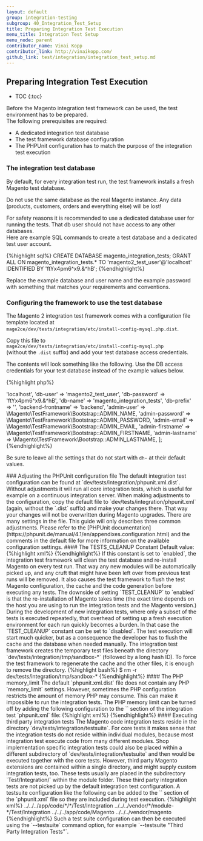 ```yaml
---
layout: default
group: integration-testing
subgroup: 40_Integration_Test_Setup
title: Preparing Integration Test Execution
menu_title: Integration Test Setup
menu_node: parent
contributor_name: Vinai Kopp
contributor_link: http://vinaikopp.com/
github_link: test/integration/integration_test_setup.md
---
```


## Preparing Integration Test Execution

* TOC
{:toc}

Before the Magento integration test framework can be used, the test environment has to be prepared.  
The following prerequisites are required:

* A dedicated integration test database
* The test framework database configuration
* The PHPUnit configuration has to match the purpose of the integration test execution

### The integration test database

By default, for every integration test run, the test framework installs a fresh Magento test database.  

<div class="bs-callout bs-callout-warning">
    <p>Do not use the same database as the real Magento instance.  
    Any data (products, customers, orders and everything else) will be lost!</p>
</div>

For safety reasons it is recommended to use a dedicated database user for running the tests. That db user should not have access to any other databases.  
Here are example SQL commands to create a test database and a dedicated test user account.

{%highlight sql%}
CREATE DATABASE magento_integration_tests;
GRANT ALL ON magento_integration_tests.* TO 'magento2_test_user'@'localhost' IDENTIFIED BY 'ftYx4pm6^x9.&^hB';
{%endhighlight%}

Replace the example database and user name and the example password with something that matches your requirements and conventions.  

### Configuring the framework to use the test database

The Magento 2 integration test framework comes with a configuration file template located at  
`mage2ce/dev/tests/integration/etc/install-config-mysql.php.dist`.  

Copy this file to  
`mage2ce/dev/tests/integration/etc/install-config-mysql.php`  
(without the `.dist` suffix) and add your test database access credentials.

The contents will look something like the following. Use the DB access credentials for your test database instead of the example values below.

{%highlight php%}
<?php

return [
    'db-host' => 'localhost',
    'db-user' => 'magento2_test_user',
    'db-password' => 'ftYx4pm6^x9.&^hB',
    'db-name' => 'magento_integration_tests',
    'db-prefix' => '',
    'backend-frontname' => 'backend',
    'admin-user' => \Magento\TestFramework\Bootstrap::ADMIN_NAME,
    'admin-password' => \Magento\TestFramework\Bootstrap::ADMIN_PASSWORD,
    'admin-email' => \Magento\TestFramework\Bootstrap::ADMIN_EMAIL,
    'admin-firstname' => \Magento\TestFramework\Bootstrap::ADMIN_FIRSTNAME,
    'admin-lastname' => \Magento\TestFramework\Bootstrap::ADMIN_LASTNAME,
];
{%endhighlight%}

<div class="bs-callout bs-callout-info" id="info">
  <p>Be sure to leave all the settings that do not start with <code>dh-</code> at their default values.</p>
</div>

### Adjusting the PHPUnit configuration file

The default integration test configuration can be found at `dev/tests/integration/phpunit.xml.dist`.  

Without adjustments it will run all core integration tests, which is useful for example on a continuous integration server.  

When making adjustments to the configuration, copy the default file to `dev/tests/integration/phpunit.xml` (again, without the `.dist` suffix) and make your changes there. That way your changes will not be overwritten during Magento upgrades.  

There are many settings in the file.  
This guide will only describes three common adjustments.  
Please refer to the [PHPUnit documentation](https://phpunit.de/manual/4.1/en/appendixes.configuration.html) and the comments in the default file for more information on the available configuration settings.

#### The TESTS_CLEANUP Constant

Default value:

{%highlight xml%}
<const name="TESTS_CLEANUP" value="enabled"/>
{%endhighlight%}

If this constant is set to `enabled`, the integration test framework will clean the test database and re-install Magento on every test run.  
That way any new modules will be automatically picked up, and any cruft that might have been left over from previous test runs will be removed.  
It also causes the test framework to flush the test Magento configuration, the cache and the code generation before executing any tests.  

The downside of setting `TEST_CLEANUP` to `enabled` is that the re-installation of Magento takes time (the exact time depends on the host you are using to run the integration tests and the Magento version.)  

During the development of new integration tests, where only a subset of the tests is executed repeatedly, that overhead of setting up a fresh execution environment for each run quickly becomes a burden.  

In that case the `TEST_CLEANUP` constant can be set to `disabled`.  
The test execution will start much quicker, but as a consequence the developer has to flush the cache and the database when needed manually.  

The integration test framework creates the temporary test files beneath the directory  
`dev/tests/integration/tmp/sandbox-*` (followed by a long hash ID).  

To force the test framework to regenerate the cache and the other files, it is enough to remove the directory.

{%highlight bash%}
$ rm -r dev/tests/integration/tmp/sandbox-*
{%endhighlight%}

#### The PHP memory_limit

The default `phpunit.xml.dist` file does not contain any PHP `memory_limit` settings.  
However, sometimes the PHP configuration restricts the amount of memory PHP may consume.  
This can make it impossible to run the integration tests.  

The PHP memory limit can be turned off by adding the following configuration to the `<php>` section of the integration test `phpunit.xml` file:

{%highlight xml%}
<ini name="memory_limit" value="-1"/>
{%endhighlight%}

#### Executing third party integration tests

The Magento code integration tests reside in the directory `dev/tests/integration/testsuite`.  
For core tests it makes sense that the integration tests do not reside within individual modules, because most integration test execute code from many different modules.  

Shop implementation specific integration tests could also be placed within a different subdirectory of `dev/tests/integration/testsuite` and then would be executed together with the core tests.  

However, third party Magento extensions are contained within a single directory, and might supply custom integration tests, too.  
These tests usually are placed in the subdirectory `Test/Integration/` within the module folder.  

These third party integration tests are not picked up by the default integration test configuration.  
A testsuite configuration like the following can be added to the `<testsuites>` section of the `phpunit.xml` file so they are included during test execution.

{%highlight xml%}
<testsuite name="Third Party Integration Tests">
    <directory>../../../app/code/*/*/Test/Integration</directory>
    <directory>../../../vendor/*/module-*/Test/Integration</directory>
    <exclude>../../../app/code/Magento</exclude>
    <exclude>../../../vendor/magento</exclude>
</testsuite>
{%endhighlight%}

Such a test suite configuration can then be executed using the `--testsuite` command option, for example `--testsuite "Third Party Integration Tests"`.


